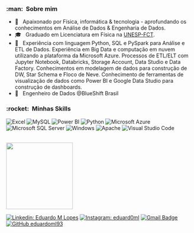 
<h3> :man: &nbsp;Sobre mim </h3>

- 🤔 &nbsp; Apaixonado por Física, informática & tecnologia - aprofundando os conhecimentos em Análise de Dados & Engenharia de Dados.
- 🎓 &nbsp; Graduado em Licenciatura em Física na <a href="https://www.fct.unesp.br/">UNESP-FCT</a>.
- 🌱 &nbsp; Experiência com linguagem Python, SQL e PySpark para Análise e ETL de Dados. Experiência em Big Data e computação em nuvem utilizando a plataforma da Microsoft Azure. Processos de ETL/ELT com Jupyter Notebook, Databricks, Storage Account, Data Studio e Data Factory. Conhecimentos em modelagem de dados para construção de DW, Star Schema e Floco de Neve. Conhecimento de ferramentas de visualização de dados como Power BI e Google Data Studio para construção de dashboards.
- 💼 &nbsp; Engenheiro de Dados @BlueShift Brasil

<h3> :rocket: &nbsp;Minhas Skills </h3>


 ![Excel](https://img.shields.io/badge/Microsoft_Excel-217346?style=for-the-badge&logo=microsoft-excel&logoColor=white)
 ![MySQL](https://img.shields.io/badge/-MySQL-333333?style=flat&logo=mysql)
 ![Power BI](https://img.shields.io/badge/PowerBI-F2C811?style=for-the-badge&logo=Power%20BI&logoColor=white)
 ![Python](https://img.shields.io/badge/python-3670A0?style=for-the-badge&logo=python&logoColor=ffdd54)
 ![Microsoft Azure](https://img.shields.io/badge/Microsoft_Azure-0089D6?style=for-the-badge&logo=microsoft-azure&logoColor=white)
 ![Microsoft SQL Server](https://img.shields.io/badge/Microsoft_SQL_Server-CC2927?style=for-the-badge&logo=microsoft-sql-server&logoColor=white)
 ![Windows](https://img.shields.io/badge/Windows-017AD7?style=for-the-badge&logo=windows&logoColor=white)
 ![Apache](https://img.shields.io/badge/apache-%23D42029.svg?style=for-the-badge&logo=apache&logoColor=white)
 ![Visual Studio Code](https://img.shields.io/badge/Visual%20Studio%20Code-0078d7.svg?style=for-the-badge&logo=visual-studio-code&logoColor=white)


<br/>
<img height="180em" src="https://github-readme-stats.vercel.app/api?username=eduardoml93&show_icons=true&theme=tokyonight"/>

<br/>

[![Linkedin: Eduardo M Lopes](https://img.shields.io/badge/-EduardoMLopes-blue?style=flat-square&logo=Linkedin&logoColor=white&link=https://www.linkedin.com/in/eduardo-moreni-lopes-5b2712214/)](https://www.linkedin.com/in/eduardo-moreni-lopes-5b2712214/)
[![Instagram: eduard0ml](https://img.shields.io/badge/-@eduard0ml-blue?style=flat-square&logo=Instagram&logoColor=white&link=https://instagram.com/eduard0ml/)](https://instagram.com/eduard0ml/)
[![Gmail Badge](https://img.shields.io/badge/-eduardo.moreni1@gmail.com-006bed?style=flat-square&logo=Gmail&logoColor=white&link=mailto:eduardo.moreni1@gmail.com)](mailto:eduardo.moreni1@gmail.com)
[![GitHub eduardoml93]( https://img.shields.io/github/followers/eduardoml93?label=follow&style=social)](https://github.com/eduardoml93)

